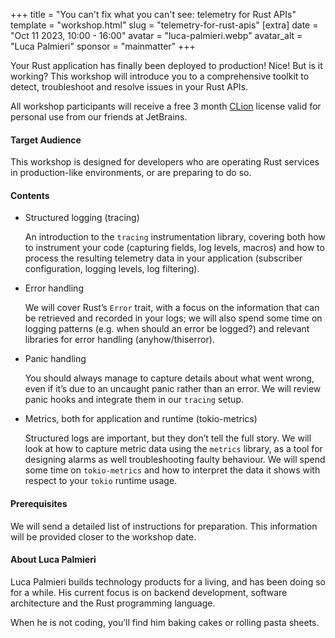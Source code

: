 +++
title = "You can't fix what you can't see: telemetry for Rust APIs"
template = "workshop.html"
slug = "telemetry-for-rust-apis"
[extra]
	date = "Oct 11 2023, 10:00 - 16:00"
	avatar = "luca-palmieri.webp"
	avatar_alt = "Luca Palmieri"
	sponsor = "mainmatter"
+++

<p>
	Your Rust application has finally been deployed to production! Nice! But is it working? This workshop will introduce you to a comprehensive toolkit to detect, troubleshoot and resolve issues in your Rust APIs.
</p>
<p>All workshop participants will receive a free 3 month <a href="https://www.jetbrains.com/clion/" target="_blank">CLion</a> license valid for personal use from our friends at JetBrains.</p>
<h4>Target Audience</h4>
<p>
This workshop is designed for developers who are operating Rust services in production-like environments, or are preparing to do so.
</p>
<h4>Contents</h4>
<ul>
	<li>
		<p>Structured logging (tracing)</p>
		<p>An introduction to the <code>tracing</code> instrumentation library, covering both how to instrument your code (capturing fields, log levels, macros) and how to process the resulting telemetry data in your application (subscriber configuration, logging levels, log filtering).</p>
	</li>
	<li>
		<p>Error handling</p>
		<p>We will cover Rust’s <code>Error</code> trait, with a focus on the information that can be retrieved and recorded in your logs; we will also spend some time on logging patterns (e.g. when should an error be logged?) and relevant libraries for error handling (anyhow/thiserror).</p>
	</li>
	<li>
		<p>Panic handling</p>
		<p>You should always manage to capture details about what went wrong, even if it’s due to an uncaught panic rather than an error. We will review panic hooks and integrate them in our <code>tracing</code> setup.</p>
	</li>
	<li>
		<p>Metrics, both for application and runtime (tokio-metrics)</p>
		<p>Structured logs are important, but they don’t tell the full story. We will look at how to capture metric data using the <code>metrics</code> library, as a tool for designing alarms as well troubleshooting faulty behaviour. We will spend some time on <code>tokio-metrics</code> and how to interpret the data it shows with respect to your <code>tokio</code> runtime usage.</p>
	</li>
</ul>
<h4>Prerequisites</h4>
<p>We will send a detailed list of instructions for preparation. 
This information will be provided closer to the workshop date.</p>
<h4>About Luca Palmieri</h4>
<p>Luca Palmieri builds technology products for a living, and has been doing so for a while. His current focus is on backend development, software architecture and the Rust programming language.</p>
<p>
When he is not coding, you’ll find him baking cakes or rolling pasta sheets.
</p>
